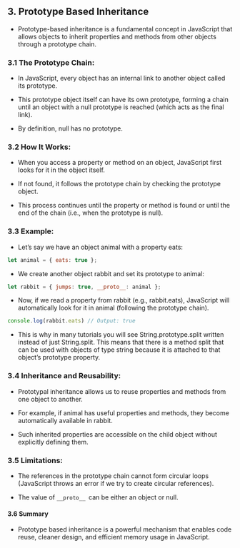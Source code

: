 ## 3. Prototype Based Inheritance

* Prototype-based inheritance is a fundamental concept in JavaScript that allows objects to inherit properties and methods from other objects through a prototype chain.

### 3.1 The Prototype Chain:
* In JavaScript, every object has an internal link to another object called its prototype.

* This prototype object itself can have its own prototype, forming a chain until an object with a null prototype is reached (which acts as the final link).

* By definition, null has no prototype.

### 3.2 How It Works:
* When you access a property or method on an object, JavaScript first looks for it in the object itself.

* If not found, it follows the prototype chain by checking the prototype object.

* This process continues until the property or method is found or until the end of the chain (i.e., when the prototype is null).

### 3.3 Example:
* Let’s say we have an object animal with a property eats:
```js
let animal = { eats: true };
```
* We create another object rabbit and set its prototype to animal:
```js
let rabbit = { jumps: true, __proto__: animal };
```
* Now, if we read a property from rabbit (e.g., rabbit.eats), JavaScript will automatically look for it in animal (following the prototype chain).
```js
console.log(rabbit.eats) // Output: true
```
* This is why in many tutorials you will see String.prototype.split written instead of just String.split. This means that there is a method split that can be used with objects of type string because it is attached to that object’s prototype property.

### 3.4 Inheritance and Reusability:
* Prototypal inheritance allows us to reuse properties and methods from one object to another.

* For example, if animal has useful properties and methods, they become automatically available in rabbit.

* Such inherited properties are accessible on the child object without explicitly defining them.

### 3.5 Limitations:
* The references in the prototype chain cannot form circular loops (JavaScript throws an error if we try to create circular references).

* The value of ```__proto__ ```can be either an object or null.
#### 3.6 Summary
* Prototype based inheritance is a powerful mechanism that enables code reuse, cleaner design, and efficient memory usage in JavaScript. 
